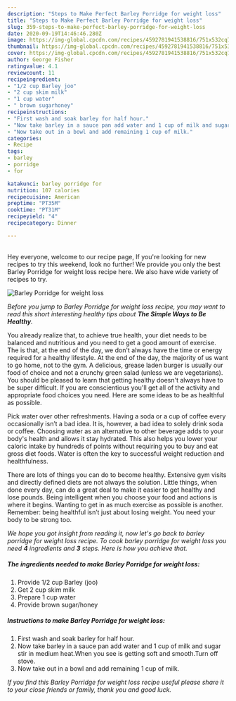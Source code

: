 ```yaml
---
description: "Steps to Make Perfect Barley Porridge for weight loss"
title: "Steps to Make Perfect Barley Porridge for weight loss"
slug: 359-steps-to-make-perfect-barley-porridge-for-weight-loss
date: 2020-09-19T14:46:46.280Z
image: https://img-global.cpcdn.com/recipes/4592781941538816/751x532cq70/barley-porridge-for-weight-loss-recipe-main-photo.jpg
thumbnail: https://img-global.cpcdn.com/recipes/4592781941538816/751x532cq70/barley-porridge-for-weight-loss-recipe-main-photo.jpg
cover: https://img-global.cpcdn.com/recipes/4592781941538816/751x532cq70/barley-porridge-for-weight-loss-recipe-main-photo.jpg
author: George Fisher
ratingvalue: 4.1
reviewcount: 11
recipeingredient:
- "1/2 cup Barley joo"
- "2 cup skim milk"
- "1 cup water"
- " brown sugarhoney"
recipeinstructions:
- "First wash and soak barley for half hour."
- "Now take barley in a sauce pan add water and 1 cup of milk and sugar stir in medium heat.When you see is getting soft and smooth.Turn off stove."
- "Now take out in a bowl and add remaining 1 cup of milk."
categories:
- Recipe
tags:
- barley
- porridge
- for

katakunci: barley porridge for 
nutrition: 107 calories
recipecuisine: American
preptime: "PT35M"
cooktime: "PT31M"
recipeyield: "4"
recipecategory: Dinner

---
```

<br>
Hey everyone, welcome to our recipe page, If you're looking for new recipes to try this weekend, look no further! We provide you only the best Barley Porridge for weight loss recipe here. We also have wide variety of recipes to try.
<br>


![Barley Porridge for weight loss](https://img-global.cpcdn.com/recipes/4592781941538816/751x532cq70/barley-porridge-for-weight-loss-recipe-main-photo.jpg)

<i>Before you jump to Barley Porridge for weight loss recipe, you may want to read this short interesting healthy tips about <strong>The Simple Ways to Be Healthy</strong>.</i>

You already realize that, to achieve true health, your diet needs to be balanced and nutritious and you need to get a good amount of exercise. The  is that, at the end of the day, we don't always have the time or energy required for a healthy lifestyle. At the end of the day, the majority of us want to go home, not to the gym. A delicious, grease laden burger is usually our food of choice and not a crunchy green salad (unless we are vegetarians). You should be pleased to learn that getting healthy doesn't always have to be super difficult. If you are conscientious you'll get all of the activity and appropriate food choices you need. Here are some ideas to be as healthful as possible.

Pick water over other refreshments. Having a soda or a cup of coffee every occasionally isn’t a bad idea. It is, however, a bad idea to solely drink soda or coffee. Choosing water as an alternative to other beverage adds to your body's health and allows it stay hydrated. This also helps you lower your caloric intake by hundreds of points without requiring you to buy and eat gross diet foods. Water is often the key to successful weight reduction and healthfulness.

There are lots of things you can do to become healthy. Extensive gym visits and directly defined diets are not always the solution. Little things, when done every day, can do a great deal to make it easier to get healthy and lose pounds. Being intelligent when you choose your food and actions is where it begins. Wanting to get in as much exercise as possible is another. Remember: being healthful isn’t just about losing weight. You need your body to be strong too. 


<i>We hope you got insight from reading it, now let's go back to barley porridge for weight loss recipe. To cook barley porridge for weight loss you need <strong>4</strong> ingredients and <strong>3</strong> steps. Here is how you achieve that.
</i>

##### The ingredients needed to make Barley Porridge for weight loss:

1. Provide 1/2 cup Barley (joo)
1. Get 2 cup skim milk
1. Prepare 1 cup water
1. Provide  brown sugar/honey


##### Instructions to make Barley Porridge for weight loss:

1. First wash and soak barley for half hour.
1. Now take barley in a sauce pan add water and 1 cup of milk and sugar stir in medium heat.When you see is getting soft and smooth.Turn off stove.
1. Now take out in a bowl and add remaining 1 cup of milk.


<i>If you find this Barley Porridge for weight loss recipe useful please share it to your close friends or family, thank you and good luck.</i>
